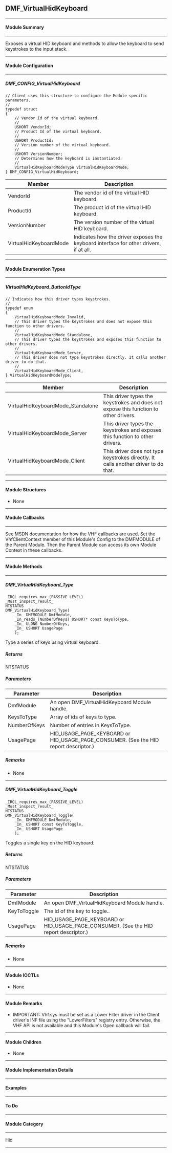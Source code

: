 ## DMF_VirtualHidKeyboard

-----------------------------------------------------------------------------------------------------------------------------------

#### Module Summary

-----------------------------------------------------------------------------------------------------------------------------------

Exposes a virtual HID keyboard and methods to allow the keyboard to send keystrokes to the input stack.

-----------------------------------------------------------------------------------------------------------------------------------

#### Module Configuration

-----------------------------------------------------------------------------------------------------------------------------------
##### DMF_CONFIG_VirtualHidKeyboard
````
// Client uses this structure to configure the Module specific parameters.
//
typedef struct
{
    // Vendor Id of the virtual keyboard.
    //
    USHORT VendorId;
    // Product Id of the virtual keyboard.
    //
    USHORT ProductId;
    // Version number of the virtual keyboard.
    //
    USHORT VersionNumber;
    // Determines how the keyboard is instantiated.
    //
    VirtualHidKeyboardModeType VirtualHidKeyboardMode;
} DMF_CONFIG_VirtualHidKeyboard;
````
Member | Description
----|----
VendorId | The vendor id of the virtual HID keyboard.
ProductId | The product id of the virtual HID keyboard.
VersionNumber | The version number of the virtual HID keyboard.
VirtualHidKeyboardMode | Indicates how the driver exposes the keyboard interface for other drivers, if at all.

-----------------------------------------------------------------------------------------------------------------------------------

#### Module Enumeration Types

-----------------------------------------------------------------------------------------------------------------------------------
##### VirtualHidKeyboard_ButtonIdType
````
// Indicates how this driver types keystrokes.
//
typedef enum
{
    VirtualHidKeyboardMode_Invalid,
    // This driver types the keystrokes and does not expose this function to other drivers.
    //
    VirtualHidKeyboardMode_Standalone,
    // This driver types the keystrokes and exposes this function to other drivers.
    //
    VirtualHidKeyboardMode_Server,
    // This driver does not type keystrokes directly. It calls another driver to do that.
    //
    VirtualHidKeyboardMode_Client,
} VirtualHidKeyboardModeType;
````
Member | Description
----|----
VirtualHidKeyboardMode_Standalone | This driver types the keystrokes and does not expose this function to other drivers.
VirtualHidKeyboardMode_Server | This driver types the keystrokes and exposes this function to other drivers.
VirtualHidKeyboardMode_Client | This driver does not type keystrokes directly. It calls another driver to do that.

-----------------------------------------------------------------------------------------------------------------------------------

#### Module Structures

* None

-----------------------------------------------------------------------------------------------------------------------------------

#### Module Callbacks

-----------------------------------------------------------------------------------------------------------------------------------

See MSDN documentation for how the VHF callbacks are used. Set the VhfClientContext member of this Module's Config to the
DMFMODULE of the Parent Module. Then the Parent Module can access its own Module Context in these callbacks.

-----------------------------------------------------------------------------------------------------------------------------------

#### Module Methods

-----------------------------------------------------------------------------------------------------------------------------------

##### DMF_VirtualHidKeyboard_Type

````
_IRQL_requires_max_(PASSIVE_LEVEL)
_Must_inspect_result_
NTSTATUS
DMF_VirtualHidKeyboard_Type(
    _In_ DMFMODULE DmfModule,
    _In_reads_(NumberOfKeys) USHORT* const KeysToType,
    _In_ ULONG NumberOfKeys,
    _In_ USHORT UsagePage
    );
````

Type a series of keys using virtual keyboard.

##### Returns

NTSTATUS

##### Parameters
Parameter | Description
----|----
DmfModule | An open DMF_VirtualHidKeyboard Module handle.
KeysToType | Array of ids of keys to type.
NumberOfKeys | Number of entries in KeysToType.
UsagePage | HID_USAGE_PAGE_KEYBOARD or HID_USAGE_PAGE_CONSUMER. (See the HID report descriptor.)

##### Remarks

* None

-----------------------------------------------------------------------------------------------------------------------------------

##### DMF_VirtualHidKeyboard_Toggle

````
_IRQL_requires_max_(PASSIVE_LEVEL)
_Must_inspect_result_
NTSTATUS
DMF_VirtualHidKeyboard_Toggle(
    _In_ DMFMODULE DmfModule,
    _In_ USHORT const KeyToToggle,
    _In_ USHORT UsagePage
    );
````

Toggles a single key on the HID keyboard.

##### Returns

NTSTATUS

##### Parameters
Parameter | Description
----|----
DmfModule | An open DMF_VirtualHidKeyboard Module handle.
KeyToToggle | The id of the key to toggle..
UsagePage | HID_USAGE_PAGE_KEYBOARD or HID_USAGE_PAGE_CONSUMER. (See the HID report descriptor.)

##### Remarks

* None

-----------------------------------------------------------------------------------------------------------------------------------

#### Module IOCTLs

* None

-----------------------------------------------------------------------------------------------------------------------------------

#### Module Remarks

* IMPORTANT: Vhf.sys must be set as a Lower Filter driver in the Client driver's INF file using the "LowerFilters" registry entry. Otherwise, the VHF API is not available and this Module's Open callback will fail.

-----------------------------------------------------------------------------------------------------------------------------------

#### Module Children

* None

-----------------------------------------------------------------------------------------------------------------------------------

#### Module Implementation Details

-----------------------------------------------------------------------------------------------------------------------------------

#### Examples

-----------------------------------------------------------------------------------------------------------------------------------

#### To Do

-----------------------------------------------------------------------------------------------------------------------------------
#### Module Category

-----------------------------------------------------------------------------------------------------------------------------------

Hid

-----------------------------------------------------------------------------------------------------------------------------------

